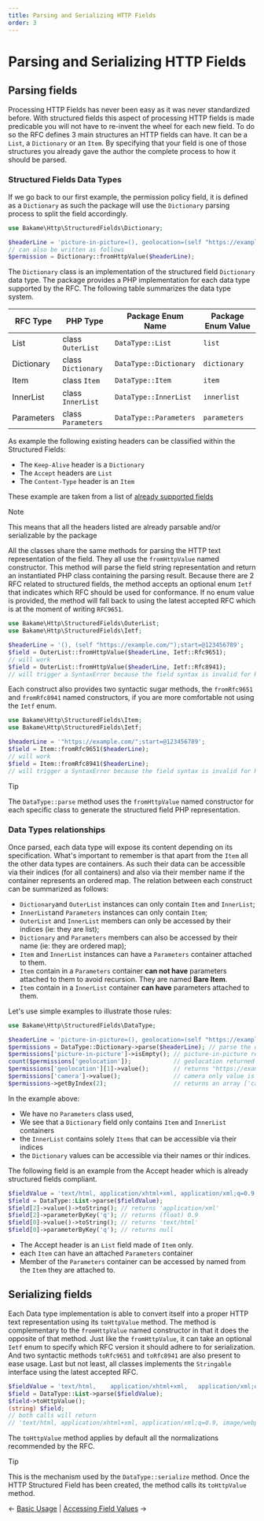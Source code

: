 ```yaml
---
title: Parsing and Serializing HTTP Fields
order: 3
---
```


# Parsing and Serializing HTTP Fields

## Parsing fields

Processing HTTP Fields has never been easy as it was never standardized before. With structured fields this aspect
of processing HTTP fields is made predicable you will not have to re-invent the wheel for each new field.
To do so the RFC defines 3 main structures an HTTP fields can have. It can be a `List`, a `Dictionary` or 
an `Item`. By specifying that your field is one of those structures you already gave the author the complete
process to how it should be parsed.

### Structured Fields Data Types

If we go back to our first example, the permission policy field, it is defined as a `Dictionary` as such the
package will use the `Dictionary` parsing process to split the field accordingly.

```php
use Bakame\Http\StructuredFields\Dictionary;

$headerLine = 'picture-in-picture=(), geolocation=(self "https://example.com/"), camera=*'; 
// can also be written as follows
$permission = Dictionary::fromHttpValue($headerLine);
```

The `Dictionary` class is an implementation of the structured field `Dictionary` data type. The package
provides a PHP implementation for each data type supported by the RFC. The following table summarizes
the data type system.

| RFC Type      | PHP Type                  | Package Enum Name      | Package Enum Value |
|---------------|---------------------------|------------------------|--------------------|
| List          | class `OuterList`         | `DataType::List`       | `list`             | 
| Dictionary    | class `Dictionary`        | `DataType::Dictionary` | `dictionary`       | 
| Item          | class `Item`              | `DataType::Item`       | `item`             |
| InnerList     | class `InnerList`         | `DataType::InnerList`  | `innerlist`        | 
| Parameters    | class `Parameters`        | `DataType::Parameters` | `parameters`       |

As example the following existing headers can be classified within the Structured Fields:

- The `Keep-Alive` header is a `Dictionary` 
- The `Accept` headers are `List`
- The `Content-Type` header is an `Item`

These example are taken from a list of [already supported fields](https://httpwg.org/http-extensions/draft-ietf-httpbis-retrofit.html)

> [!NOTE]
> This means that all the headers listed are already parsable and/or serializable by the package

All the classes share the same methods for parsing the HTTP text representation of the field. They all use
the `fromHttpValue` named constructor. This method will parse the field string representation and
return an instantiated PHP class containing the parsing result. Because there are 2 RFC related
to structured fields, the method accepts an optional enum `Ietf` that indicates which RFC
should be used for conformance. If no enum value is provided, the method will fall back
to using the latest accepted RFC which is at the moment of writing `RFC9651`.

```php
use Bakame\Http\StructuredFields\OuterList;
use Bakame\Http\StructuredFields\Ietf;

$headerLine = '(), (self "https://example.com/");start=@123456789'; 
$field = OuterList::fromHttpValue($headerLine, Ietf::Rfc9651); 
// will work 
$field = OuterList::fromHttpValue($headerLine, Ietf::Rfc8941); 
// will trigger a SyntaxError because the field syntax is invalid for RFC8941
```

Each construct also provides two syntactic sugar methods, the `fromRfc9651` and `fromRfc8941`
named constructors, if you are more comfortable not using the `Ietf` enum.

```php
use Bakame\Http\StructuredFields\Item;
use Bakame\Http\StructuredFields\Ietf;

$headerLine = '"https://example.com/";start=@123456789'; 
$field = Item::fromRfc9651($headerLine); 
// will work 
$field = Item::fromRfc8941($headerLine); 
// will trigger a SyntaxError because the field syntax is invalid for RFC8941
```

> [!TIP]
> The `DataType::parse` method uses the `fromHttpValue` named constructor for
> each specific class to generate the structured field PHP representation.

### Data Types relationships

Once parsed, each data type will expose its content depending on its specification. What's
important to remember is that apart from the `Item` all the other data types are containers.
As such their data can be accessible via their indices (for all containers) and also via
their member name if the container represents an ordered map. The relation between each
construct can be summarized as follows:

- `Dictionary`and `OuterList` instances can only contain `Item` and `InnerList`;
- `InnerList`and `Parameters` instances can only contain `Item`;
- `OuterList` and `InnerList` members can only be accessed by their indices (ie: they are list);
- `Dictionary` and `Parameters` members can also be accessed by their name (ie: they are ordered map);
- `Item` and `InnerList` instances can have a `Parameters` container attached to them.
- `Item` contain in a `Parameters` container **can not have** parameters attached to them to avoid recursion. They are named **Bare Item**.
- `Item` contain in a `InnerList` container **can have** parameters attached to them.

Let's use simple examples to illustrate those rules:

```php
use Bakame\Http\StructuredFields\DataType;

$headerLine = 'picture-in-picture=(), geolocation=(self "https://example.com/"), camera=*'; 
$permissions = DataType::Dictionary->parse($headerLine); // parse the dictionary structured field
$permissions['picture-in-picture']->isEmpty(); // picture-in-picture returned value is an empty InnerList
count($permissions['geolocation']);            // geolocation returned value is an InnerList of 3 Items
$permissions['geolocation'][1]->value();       // returns "https://example.com/"
$permissions['camera']->value();               // camera only value is a single Item
$permissions->getByIndex(2);                   // returns an array ['camera', Item::fromPair(['*', []])]
```

In the example above:

- We have no `Parameters` class used, 
- We see that a `Dictionary` field only contains `Item` and `InnerList` containers
- the `InnerList` contains solely `Items` that can be accessible via their indices
- the `Dictionary` values can be accessible via their names or thir indices.

The following field is an example from the Accept header which is already structured fields compliant.

```php
$fieldValue = 'text/html, application/xhtml+xml, application/xml;q=0.9, image/webp, */*;q=0.8';
$field = DataType::List->parse($fieldValue);
$field[2]->value()->toString(); // returns 'application/xml'
$field[2]->parameterByKey('q'); // returns (float) 0.9
$field[0]->value()->toString(); // returns 'text/html'
$field[0]->parameterByKey('q'); // returns null
```

- The Accept header is an `List` field made of `Item` only.
- each `Item` can have an attached `Parameters` container
- Member of the `Parameters` container can be accessed by named from the `Item` they are attached to.

## Serializing fields

Each Data type implementation is able to convert itself into a proper HTTP text representation
using its `toHttpValue` method. The method is complementary to the `fromHttpValue` named constructor
in that it does the opposite of that method. Just like the `fromHttpValue`, it can take an optional
`Ietf` enum to specify which RFC version it should adhere to for serialization. And two syntactic
methods `toRfc9651` and `toRfc8941` are also present to ease usage. Last but not least, all classes
implements the `Stringable` interface using the latest accepted RFC.

```php
$fieldValue = 'text/html,    application/xhtml+xml,   application/xml;q=0.9,   image/webp,   */*;q=0.8';
$field = DataType::List->parse($fieldValue);
$field->toHttpValue();
(string) $field;
// both calls will return
// 'text/html, application/xhtml+xml, application/xml;q=0.9, image/webp, */*;q=0.8';
```

The `toHttpValue` method applies by default all the normalizations recommended by the RFC. 

> [!TIP]
> This is the mechanism used by the `DataType::serialize` method. Once the HTTP Structured
> Field has been created, the method calls its `toHttpValue` method.

&larr; [Basic Usage](01-basic-usage.md)  |  [Accessing Field Values](03-field-values.md) &rarr;
